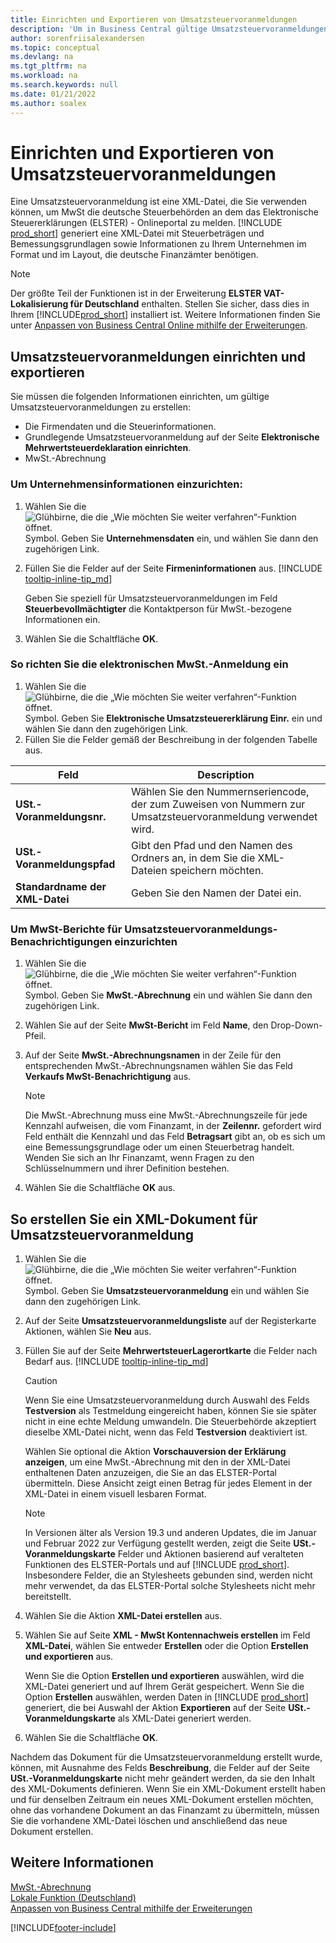 ```yaml
---
title: Einrichten und Exportieren von Umsatzsteuervoranmeldungen
description: 'Um in Business Central gültige Umsatzsteuervoranmeldungen zu erstellen, müssen Sie die Erklärung und andere Einrichtungsseiten einrichten.'
author: sorenfriisalexandersen
ms.topic: conceptual
ms.devlang: na
ms.tgt_pltfrm: na
ms.workload: na
ms.search.keywords: null
ms.date: 01/21/2022
ms.author: soalex
---
```


# <a name="set-up-and-export-sales-vat-advance-notifications"></a>Einrichten und Exportieren von Umsatzsteuervoranmeldungen

Eine Umsatzsteuervoranmeldung ist eine XML-Datei, die Sie verwenden können, um MwSt die deutsche Steuerbehörden an dem das Elektronische Steuererklärungen (ELSTER) - Onlineportal zu melden. [!INCLUDE [prod_short](../../includes/prod_short.md)] generiert eine XML-Datei mit Steuerbeträgen und Bemessungsgrundlagen sowie Informationen zu Ihrem Unternehmen im Format und im Layout, die deutsche Finanzämter benötigen.

> [!NOTE]
> Der größte Teil der Funktionen ist in der Erweiterung **ELSTER VAT-Lokalisierung für Deutschland** enthalten. Stellen Sie sicher, dass dies in Ihrem [!INCLUDE[prod_short](../../includes/prod_short.md)] installiert ist. Weitere Informationen finden Sie unter [Anpassen von Business Central Online mithilfe der Erweiterungen](../../ui-extensions.md).

## <a name="set-up-and-export-sales-vat-advance-notifications-1"></a>Umsatzsteuervoranmeldungen einrichten und exportieren

Sie müssen die folgenden Informationen einrichten, um gültige Umsatzsteuervoranmeldungen zu erstellen:  

- Die Firmendaten und die Steuerinformationen.  
- Grundlegende Umsatzsteuervoranmeldung auf der Seite **Elektronische Mehrwertsteuerdeklaration einrichten**.
- MwSt.-Abrechnung  

### <a name="to-set-up-company-information"></a>Um Unternehmensinformationen einzurichten:

1. Wählen Sie die ![Glühbirne, die die „Wie möchten Sie weiter verfahren“-Funktion öffnet.](../../media/ui-search/search_small.png "Sagen Sie mir, was Sie tun wollen") Symbol. Geben Sie **Unternehmensdaten** ein, und wählen Sie dann den zugehörigen Link.  
2. Füllen Sie die Felder auf der Seite **Firmeninformationen** aus. [!INCLUDE [tooltip-inline-tip_md](../../includes/tooltip-inline-tip_md.md)]

    Geben Sie speziell für Umsatzsteuervoranmeldungen im Feld **Steuerbevollmächtigter** die Kontaktperson für MwSt.-bezogene Informationen ein.  
3. Wählen Sie die Schaltfläche **OK**.  

### <a name="to-set-up-the-electronic-vat-declaration"></a>So richten Sie die elektronischen MwSt.-Anmeldung ein

1. Wählen Sie die ![Glühbirne, die die „Wie möchten Sie weiter verfahren“-Funktion öffnet.](../../media/ui-search/search_small.png "Sagen Sie mir, was Sie tun wollen") Symbol. Geben Sie **Elektronische Umsatzsteuererklärung Einr.** ein und wählen Sie dann den zugehörigen Link.
2. Füllen Sie die Felder gemäß der Beschreibung in der folgenden Tabelle aus.

|Feld|Description|
|-----|-----|
|**USt.-Voranmeldungsnr.**|Wählen Sie den Nummernseriencode, der zum Zuweisen von Nummern zur Umsatzsteuervoranmeldung verwendet wird.|
|**USt.-Voranmeldungspfad**|Gibt den Pfad und den Namen des Ordners an, in dem Sie die XML-Dateien speichern möchten.|
|**Standardname der XML-Datei**|Geben Sie den Namen der Datei ein.|

### <a name="to-set-up-a-vat-statement-for-sales-vat-advance-notifications"></a>Um MwSt-Berichte für Umsatzsteuervoranmeldungs-Benachrichtigungen einzurichten

1. Wählen Sie die ![Glühbirne, die die „Wie möchten Sie weiter verfahren“-Funktion öffnet.](../../media/ui-search/search_small.png "Sagen Sie mir, was Sie tun wollen") Symbol. Geben Sie **MwSt.-Abrechnung** ein und wählen Sie dann den zugehörigen Link.  
2. Wählen Sie auf der Seite **MwSt-Bericht** im Feld **Name**, den Drop-Down-Pfeil.  
3. Auf der Seite **MwSt.-Abrechnungsnamen** in der Zeile für den entsprechenden MwSt.-Abrechnungsnamen wählen Sie das Feld **Verkaufs MwSt-Benachrichtigung** aus.

    > [!NOTE]
    > Die MwSt.-Abrechnung muss eine MwSt.-Abrechnungszeile für jede Kennzahl aufweisen, die vom Finanzamt, in der **Zeilennr.** gefordert wird Feld enthält die Kennzahl und das Feld **Betragsart** gibt an, ob es sich um eine Bemessungsgrundlage oder um einen Steuerbetrag handelt. Wenden Sie sich an Ihr Finanzamt, wenn Fragen zu den Schlüsselnummern und ihrer Definition bestehen.

4. Wählen Sie die Schaltfläche **OK** aus.  

## <a name="to-create-an-xml-document-for-sales-vat-advance-notification"></a>So erstellen Sie ein XML-Dokument für Umsatzsteuervoranmeldung

1. Wählen Sie die ![Glühbirne, die die „Wie möchten Sie weiter verfahren“-Funktion öffnet.](../../media/ui-search/search_small.png "Was möchten Sie tun?") Symbol. Geben Sie **Umsatzsteuervoranmeldung** ein und wählen Sie dann den zugehörigen Link.  
2. Auf der Seite **Umsatzsteuervoranmeldungsliste** auf der Registerkarte Aktionen, wählen Sie **Neu** aus.  
3. Füllen Sie auf der Seite **MehrwertsteuerLagerortkarte** die Felder nach Bedarf aus. [!INCLUDE [tooltip-inline-tip_md](../../includes/tooltip-inline-tip_md.md)]

    > [!CAUTION]
    > Wenn Sie eine Umsatzsteuervoranmeldung durch Auswahl des Felds **Testversion** als Testmeldung eingereicht haben, können Sie sie später nicht in eine echte Meldung umwandeln. Die Steuerbehörde akzeptiert dieselbe XML-Datei nicht, wenn das Feld **Testversion** deaktiviert ist.

    Wählen Sie optional die Aktion **Vorschauversion der Erklärung anzeigen**, um eine MwSt.-Abrechnung mit den in der XML-Datei enthaltenen Daten anzuzeigen, die Sie an das ELSTER-Portal übermitteln. Diese Ansicht zeigt einen Betrag für jedes Element in der XML-Datei in einem visuell lesbaren Format.  

    > [!NOTE]
    > In Versionen älter als Version 19.3 und anderen Updates, die im Januar und Februar 2022 zur Verfügung gestellt werden, zeigt die Seite **USt.-Voranmeldungskarte** Felder und Aktionen basierend auf veralteten Funktionen des ELSTER-Portals und auf [!INCLUDE [prod_short](../../includes/prod_short.md)]. Insbesondere Felder, die an Stylesheets gebunden sind, werden nicht mehr verwendet, da das ELSTER-Portal solche Stylesheets nicht mehr bereitstellt.
4. Wählen Sie die Aktion **XML-Datei erstellen** aus.

5. Wählen Sie auf Seite **XML - MwSt Kontennachweis erstellen** im Feld **XML-Datei**, wählen Sie entweder **Erstellen** oder die Option **Erstellen und exportieren** aus.  

    Wenn Sie die Option **Erstellen und exportieren** auswählen, wird die XML-Datei generiert und auf Ihrem Gerät gespeichert. Wenn Sie die Option **Erstellen** auswählen, werden Daten in [!INCLUDE [prod_short](../../includes/prod_short.md)] generiert, die bei Auswahl der Aktion **Exportieren** auf der Seite **USt.-Voranmeldungskarte** als XML-Datei generiert werden.  
6. Wählen Sie die Schaltfläche **OK**.  

Nachdem das Dokument für die Umsatzsteuervoranmeldung erstellt wurde, können, mit Ausnahme des Felds **Beschreibung**, die Felder auf der Seite **USt.-Voranmeldungskarte** nicht mehr geändert werden, da sie den Inhalt des XML-Dokuments definieren. Wenn Sie ein XML-Dokument erstellt haben und für denselben Zeitraum ein neues XML-Dokument erstellen möchten, ohne das vorhandene Dokument an das Finanzamt zu übermitteln, müssen Sie die vorhandene XML-Datei löschen und anschließend das neue Dokument erstellen.

## <a name="see-also"></a>Weitere Informationen

[MwSt.-Abrechnung](vat-reporting.md)  
[Lokale Funktion (Deutschland)](germany-local-functionality.md)  
[Anpassen von Business Central mithilfe der Erweiterungen](../../ui-extensions.md)  


[!INCLUDE[footer-include](../../includes/footer-banner.md)]
